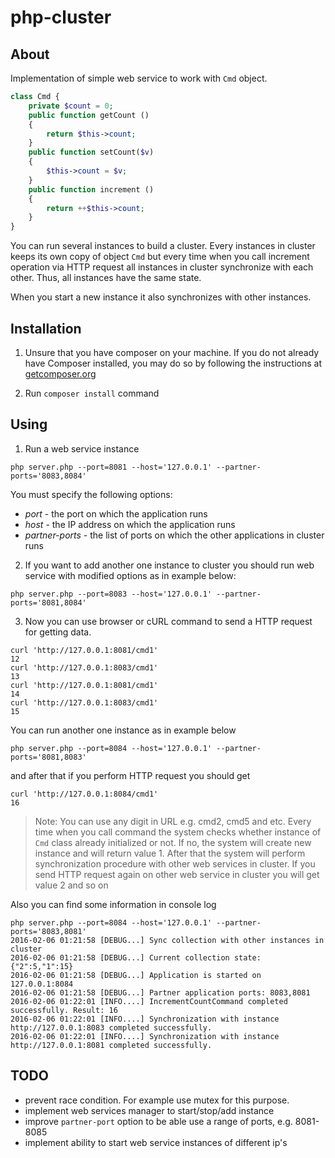 # php-cluster

## About

Implementation of simple web service to work with `Cmd` object. 

```php
class Cmd {
    private $count = 0;
    public function getCount ()
    {
        return $this->count;
    }
    public function setCount($v)
    {
        $this->count = $v;
    }
    public function increment ()
    {
        return ++$this->count;
    }
}
```

You can run several instances to build a cluster. Every instances in cluster keeps its own copy of object `Cmd` 
but every time when you call increment operation via HTTP request all instances in cluster synchronize with each other.
Thus, all instances have the same state.

When you start a new instance it also synchronizes with other instances.


## Installation

1) Unsure that you have composer on your machine. If you do not already have Composer installed, you may do so by 
following the instructions at [getcomposer.org](https://getcomposer.org/download/)

2) Run `composer install` command

## Using

1) Run a web service instance

```
php server.php --port=8081 --host='127.0.0.1' --partner-ports='8083,8084'
```

You must specify the following options:

- *port* - the port on which the application runs
- *host* - the IP address on which the application runs
- *partner-ports* - the list of ports on which the other applications in cluster runs

2) If you want to add another one instance to cluster you should run web service with modified options as in example below:

```
php server.php --port=8083 --host='127.0.0.1' --partner-ports='8081,8084'
```

3) Now you can use browser or cURL command to send a HTTP request for getting data.

```
curl 'http://127.0.0.1:8081/cmd1'
12
curl 'http://127.0.0.1:8083/cmd1'
13
curl 'http://127.0.0.1:8081/cmd1'
14
curl 'http://127.0.0.1:8083/cmd1'
15
```

You can run another one instance as in example below

```
php server.php --port=8084 --host='127.0.0.1' --partner-ports='8081,8083'
```

and after that if you perform HTTP request you should get 

```
curl 'http://127.0.0.1:8084/cmd1'
16
```


> Note: You can use any digit in URL e.g. cmd2, cmd5 and etc. Every time when you call command the system checks 
> whether instance of `Cmd` class already initialized or not. If no, the system will create new instance and will return value 1.
> After that the system will perform synchronization procedure with other web services in cluster. If you send HTTP request again 
> on other web service in cluster you will get value 2 and so on


Also you can find some information in console log

```
php server.php --port=8084 --host='127.0.0.1' --partner-ports='8083,8081'
2016-02-06 01:21:58 [DEBUG...] Sync collection with other instances in cluster
2016-02-06 01:21:58 [DEBUG...] Current collection state: {"2":5,"1":15}
2016-02-06 01:21:58 [DEBUG...] Application is started on 127.0.0.1:8084
2016-02-06 01:21:58 [DEBUG...] Partner application ports: 8083,8081
2016-02-06 01:22:01 [INFO....] IncrementCountCommand completed successfully. Result: 16
2016-02-06 01:22:01 [INFO....] Synchronization with instance http://127.0.0.1:8083 completed successfully.
2016-02-06 01:22:01 [INFO....] Synchronization with instance http://127.0.0.1:8081 completed successfully.
```


## TODO

- prevent race condition. For example use mutex for this purpose.
- implement web services manager to start/stop/add instance
- improve `partner-port` option to be able use a range of ports, e.g. 8081-8085
- implement ability to start web service instances of different ip's

